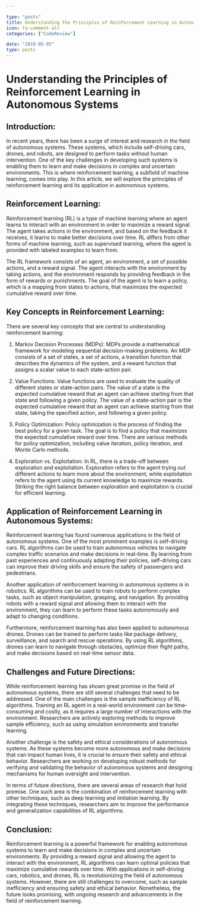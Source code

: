 ```yaml
---

type: "posts"
title: Understanding the Principles of Reinforcement Learning in Autonomous Systems
icon: fa-comment-alt
categories: ["CodeReview"]

date: "2019-05-05"
type: posts
---
```





# Understanding the Principles of Reinforcement Learning in Autonomous Systems

## Introduction:

In recent years, there has been a surge of interest and research in the field of autonomous systems. These systems, which include self-driving cars, drones, and robots, are designed to perform tasks without human intervention. One of the key challenges in developing such systems is enabling them to learn and make decisions in complex and uncertain environments. This is where reinforcement learning, a subfield of machine learning, comes into play. In this article, we will explore the principles of reinforcement learning and its application in autonomous systems.

## Reinforcement Learning:

Reinforcement learning (RL) is a type of machine learning where an agent learns to interact with an environment in order to maximize a reward signal. The agent takes actions in the environment, and based on the feedback it receives, it learns to make better decisions over time. RL differs from other forms of machine learning, such as supervised learning, where the agent is provided with labeled examples to learn from.

The RL framework consists of an agent, an environment, a set of possible actions, and a reward signal. The agent interacts with the environment by taking actions, and the environment responds by providing feedback in the form of rewards or punishments. The goal of the agent is to learn a policy, which is a mapping from states to actions, that maximizes the expected cumulative reward over time.

## Key Concepts in Reinforcement Learning:

There are several key concepts that are central to understanding reinforcement learning:

1. Markov Decision Processes (MDPs): MDPs provide a mathematical framework for modeling sequential decision-making problems. An MDP consists of a set of states, a set of actions, a transition function that describes the dynamics of the system, and a reward function that assigns a scalar value to each state-action pair.

2. Value Functions: Value functions are used to evaluate the quality of different states or state-action pairs. The value of a state is the expected cumulative reward that an agent can achieve starting from that state and following a given policy. The value of a state-action pair is the expected cumulative reward that an agent can achieve starting from that state, taking the specified action, and following a given policy.

3. Policy Optimization: Policy optimization is the process of finding the best policy for a given task. The goal is to find a policy that maximizes the expected cumulative reward over time. There are various methods for policy optimization, including value iteration, policy iteration, and Monte Carlo methods.

4. Exploration vs. Exploitation: In RL, there is a trade-off between exploration and exploitation. Exploration refers to the agent trying out different actions to learn more about the environment, while exploitation refers to the agent using its current knowledge to maximize rewards. Striking the right balance between exploration and exploitation is crucial for efficient learning.

## Application of Reinforcement Learning in Autonomous Systems:

Reinforcement learning has found numerous applications in the field of autonomous systems. One of the most prominent examples is self-driving cars. RL algorithms can be used to train autonomous vehicles to navigate complex traffic scenarios and make decisions in real-time. By learning from past experiences and continuously adapting their policies, self-driving cars can improve their driving skills and ensure the safety of passengers and pedestrians.

Another application of reinforcement learning in autonomous systems is in robotics. RL algorithms can be used to train robots to perform complex tasks, such as object manipulation, grasping, and navigation. By providing robots with a reward signal and allowing them to interact with the environment, they can learn to perform these tasks autonomously and adapt to changing conditions.

Furthermore, reinforcement learning has also been applied to autonomous drones. Drones can be trained to perform tasks like package delivery, surveillance, and search and rescue operations. By using RL algorithms, drones can learn to navigate through obstacles, optimize their flight paths, and make decisions based on real-time sensor data.

## Challenges and Future Directions:

While reinforcement learning has shown great promise in the field of autonomous systems, there are still several challenges that need to be addressed. One of the main challenges is the sample inefficiency of RL algorithms. Training an RL agent in a real-world environment can be time-consuming and costly, as it requires a large number of interactions with the environment. Researchers are actively exploring methods to improve sample efficiency, such as using simulation environments and transfer learning.

Another challenge is the safety and ethical considerations of autonomous systems. As these systems become more autonomous and make decisions that can impact human lives, it is crucial to ensure their safety and ethical behavior. Researchers are working on developing robust methods for verifying and validating the behavior of autonomous systems and designing mechanisms for human oversight and intervention.

In terms of future directions, there are several areas of research that hold promise. One such area is the combination of reinforcement learning with other techniques, such as deep learning and imitation learning. By integrating these techniques, researchers aim to improve the performance and generalization capabilities of RL algorithms.

## Conclusion:

Reinforcement learning is a powerful framework for enabling autonomous systems to learn and make decisions in complex and uncertain environments. By providing a reward signal and allowing the agent to interact with the environment, RL algorithms can learn optimal policies that maximize cumulative rewards over time. With applications in self-driving cars, robotics, and drones, RL is revolutionizing the field of autonomous systems. However, there are still challenges to overcome, such as sample inefficiency and ensuring safety and ethical behavior. Nonetheless, the future looks promising, with ongoing research and advancements in the field of reinforcement learning.